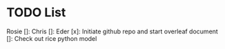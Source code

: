 # TODO List
Rosie
[]: 
Chris
[]:
Eder
[x]: Initiate github repo and start overleaf document
[]: Check out rice python model
